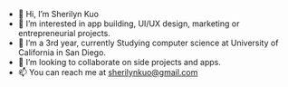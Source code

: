 - 👋 Hi, I’m Sherilyn Kuo
- 👀 I’m interested in app building, UI/UX design, marketing or entrepreneurial projects. 
- 🌱 I’m a 3rd year, currently Studying computer science at University of California in San Diego.
- 💞️ I’m looking to collaborate on side projects and apps. 
- 📫 You can reach me at [sherilynkuo@gmail.com](url)

<!---
sherKuo/sherKuo is a ✨ special ✨ repository because its `README.md` (this file) appears on your GitHub profile.
You can click the Preview link to take a look at your changes.
--->
